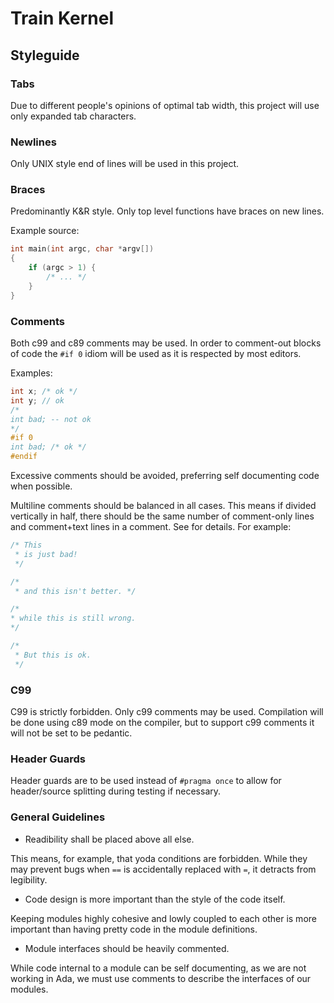 # Train Kernel

## Styleguide

### Tabs

Due to different people's opinions of optimal tab width, this project will use
only expanded tab characters.

### Newlines

Only UNIX style end of lines will be used in this project.

### Braces

Predominantly K&R style. Only top level functions have braces on new lines.

Example source:

```c
int main(int argc, char *argv[])
{
    if (argc > 1) {
        /* ... */
    }
}
```

### Comments

Both c99 and c89 comments may be used. In order to comment-out blocks of code
the `#if 0` idiom will be used as it is respected by most editors.

Examples:

```c
int x; /* ok */
int y; // ok
/*
int bad; -- not ok
*/
#if 0
int bad; /* ok */
#endif
```

Excessive comments should be avoided, preferring self documenting code when
possible.

Multiline comments should be balanced in all cases. This means if divided
vertically in half, there should be the same number of comment-only lines and
comment+text lines in a comment. See  for details. For example:

```c
/* This
 * is just bad!
 */

/*
 * and this isn't better. */

/*
* while this is still wrong.
*/

/*
 * But this is ok.
 */
```

### C99

C99 is strictly forbidden. Only c99 comments may be used. Compilation will be
done using c89 mode on the compiler, but to support c99 comments it will not be
set to be pedantic.

### Header Guards

Header guards are to be used instead of `#pragma once` to allow for
header/source splitting during testing if necessary.

### General Guidelines

 - Readibility shall be placed above all else.

This means, for example, that yoda conditions are forbidden. While they may
prevent bugs when `==` is accidentally replaced with `=`, it detracts from
legibility.

 - Code design is more important than the style of the code itself.

Keeping modules highly cohesive and lowly coupled to each other is more
important than having pretty code in the module definitions.

 - Module interfaces should be heavily commented.

While code internal to a module can be self documenting, as we are not working
in Ada, we must use comments to describe the interfaces of our modules.
